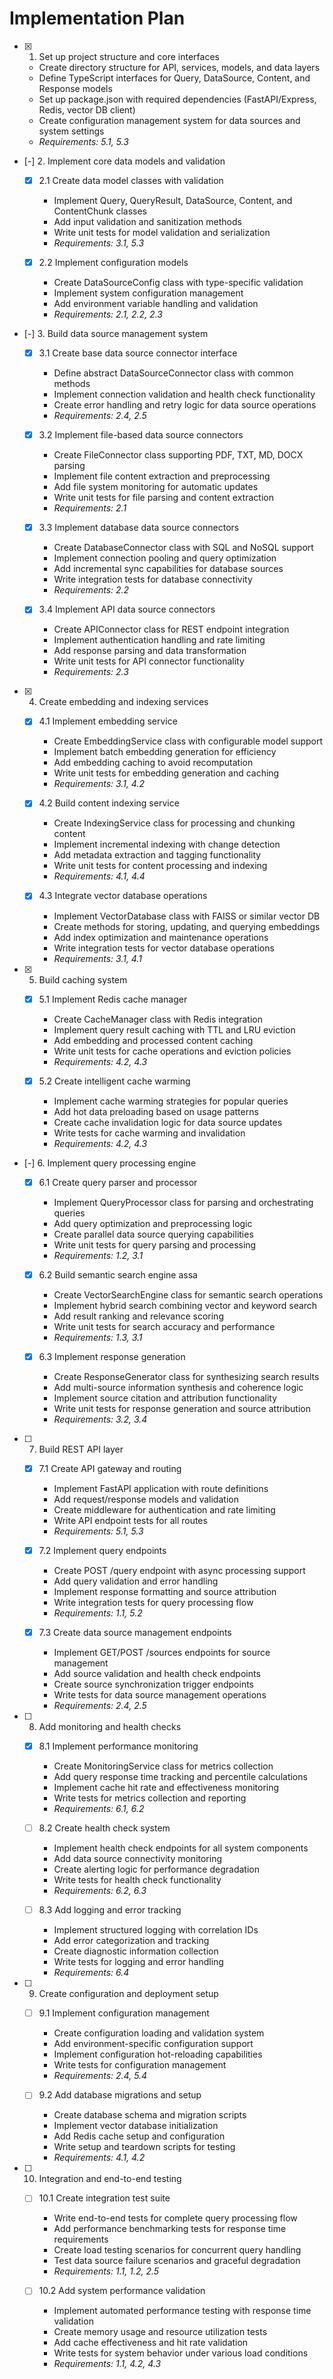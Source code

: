 # Implementation Plan

- [x] 1. Set up project structure and core interfaces





  - Create directory structure for API, services, models, and data layers
  - Define TypeScript interfaces for Query, DataSource, Content, and Response models
  - Set up package.json with required dependencies (FastAPI/Express, Redis, vector DB client)
  - Create configuration management system for data sources and system settings
  - _Requirements: 5.1, 5.3_

- [-] 2. Implement core data models and validation



  - [x] 2.1 Create data model classes with validation


    - Implement Query, QueryResult, DataSource, Content, and ContentChunk classes
    - Add input validation and sanitization methods
    - Write unit tests for model validation and serialization
    - _Requirements: 3.1, 5.3_

  - [x] 2.2 Implement configuration models








    - Create DataSourceConfig class with type-specific validation
    - Implement system configuration management
    - Add environment variable handling and validation
    - _Requirements: 2.1, 2.2, 2.3_

- [-] 3. Build data source management system



  - [x] 3.1 Create base data source connector interface


    - Define abstract DataSourceConnector class with common methods
    - Implement connection validation and health check functionality
    - Create error handling and retry logic for data source operations
    - _Requirements: 2.4, 2.5_

  - [x] 3.2 Implement file-based data source connectors







    - Create FileConnector class supporting PDF, TXT, MD, DOCX parsing
    - Implement file content extraction and preprocessing
    - Add file system monitoring for automatic updates
    - Write unit tests for file parsing and content extraction
    - _Requirements: 2.1_

  - [x] 3.3 Implement database data source connectors






    - Create DatabaseConnector class with SQL and NoSQL support
    - Implement connection pooling and query optimization
    - Add incremental sync capabilities for database sources
    - Write integration tests for database connectivity
    - _Requirements: 2.2_

  - [x] 3.4 Implement API data source connectors






    - Create APIConnector class for REST endpoint integration
    - Implement authentication handling and rate limiting
    - Add response parsing and data transformation
    - Write unit tests for API connector functionality
    - _Requirements: 2.3_

- [x] 4. Create embedding and indexing services





  - [x] 4.1 Implement embedding service


    - Create EmbeddingService class with configurable model support
    - Implement batch embedding generation for efficiency
    - Add embedding caching to avoid recomputation
    - Write unit tests for embedding generation and caching
    - _Requirements: 3.1, 4.2_

  - [x] 4.2 Build content indexing service


    - Create IndexingService class for processing and chunking content
    - Implement incremental indexing with change detection
    - Add metadata extraction and tagging functionality
    - Write unit tests for content processing and indexing
    - _Requirements: 4.1, 4.4_

  - [x] 4.3 Integrate vector database operations


    - Implement VectorDatabase class with FAISS or similar vector DB
    - Create methods for storing, updating, and querying embeddings
    - Add index optimization and maintenance operations
    - Write integration tests for vector database operations
    - _Requirements: 3.1, 4.1_

- [x] 5. Build caching system




  - [x] 5.1 Implement Redis cache manager



    - Create CacheManager class with Redis integration
    - Implement query result caching with TTL and LRU eviction
    - Add embedding and processed content caching
    - Write unit tests for cache operations and eviction policies
    - _Requirements: 4.2, 4.3_

  - [x] 5.2 Create intelligent cache warming


    - Implement cache warming strategies for popular queries
    - Add hot data preloading based on usage patterns
    - Create cache invalidation logic for data source updates
    - Write tests for cache warming and invalidation
    - _Requirements: 4.2, 4.3_

- [-] 6. Implement query processing engine


  - [x] 6.1 Create query parser and processor



    - Implement QueryProcessor class for parsing and orchestrating queries
    - Add query optimization and preprocessing logic
    - Create parallel data source querying capabilities
    - Write unit tests for query parsing and processing
    - _Requirements: 1.2, 3.1_

  - [x] 6.2 Build semantic search engine
assa
    - Create VectorSearchEngine class for semantic search operations
    - Implement hybrid search combining vector and keyword search
    - Add result ranking and relevance scoring
    - Write unit tests for search accuracy and performance
    - _Requirements: 1.3, 3.1_

  - [x] 6.3 Implement response generation
  
    - Create ResponseGenerator class for synthesizing search results
    - Add multi-source information synthesis and coherence logic
    - Implement source citation and attribution functionality
    - Write unit tests for response generation and source attribution
    - _Requirements: 3.2, 3.4_

- [ ] 7. Build REST API layer
  - [x] 7.1 Create API gateway and routing

    - Implement FastAPI application with route definitions
    - Add request/response models and validation
    - Create middleware for authentication and rate limiting
    - Write API endpoint tests for all routes
    - _Requirements: 5.1, 5.3_

  - [x] 7.2 Implement query endpoints
    - Create POST /query endpoint with async processing support
    - Add query validation and error handling
    - Implement response formatting and source attribution
    - Write integration tests for query processing flow
    - _Requirements: 1.1, 5.2_

  - [x] 7.3 Create data source management endpoints
    - Implement GET/POST /sources endpoints for source management
    - Add source validation and health check endpoints
    - Create source synchronization trigger endpoints
    - Write tests for data source management operations
    - _Requirements: 2.4, 2.5_

- [ ] 8. Add monitoring and health checks
  - [x] 8.1 Implement performance monitoring
    - Create MonitoringService class for metrics collection
    - Add query response time tracking and percentile calculations
    - Implement cache hit rate and effectiveness monitoring
    - Write tests for metrics collection and reporting
    - _Requirements: 6.1, 6.2_

  - [ ] 8.2 Create health check system
    - Implement health check endpoints for all system components
    - Add data source connectivity monitoring
    - Create alerting logic for performance degradation
    - Write tests for health check functionality
    - _Requirements: 6.2, 6.3_

  - [ ] 8.3 Add logging and error tracking
    - Implement structured logging with correlation IDs
    - Add error categorization and tracking
    - Create diagnostic information collection
    - Write tests for logging and error handling
    - _Requirements: 6.4_

- [ ] 9. Create configuration and deployment setup
  - [ ] 9.1 Implement configuration management
    - Create configuration loading and validation system
    - Add environment-specific configuration support
    - Implement configuration hot-reloading capabilities
    - Write tests for configuration management
    - _Requirements: 2.4, 5.4_

  - [ ] 9.2 Add database migrations and setup
    - Create database schema and migration scripts
    - Implement vector database initialization
    - Add Redis cache setup and configuration
    - Write setup and teardown scripts for testing
    - _Requirements: 4.1, 4.2_

- [ ] 10. Integration and end-to-end testing
  - [ ] 10.1 Create integration test suite
    - Write end-to-end tests for complete query processing flow
    - Add performance benchmarking tests for response time requirements
    - Create load testing scenarios for concurrent query handling
    - Test data source failure scenarios and graceful degradation
    - _Requirements: 1.1, 1.2, 2.5_

  - [ ] 10.2 Add system performance validation
    - Implement automated performance testing with response time validation
    - Create memory usage and resource utilization tests
    - Add cache effectiveness and hit rate validation
    - Write tests for system behavior under various load conditions
    - _Requirements: 1.1, 4.2, 4.3_